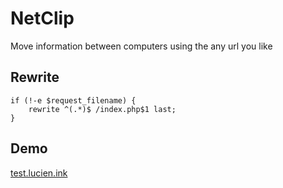 # NetClip
Move information between computers using the any url you like

## Rewrite

```
if (!-e $request_filename) {
    rewrite ^(.*)$ /index.php$1 last;
}
```
## Demo

[test.lucien.ink](http://test.lucien.ink)
